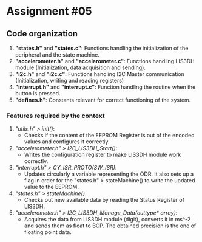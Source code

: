 # Assignment \#05

## Code organization
1. __"states.h"__ and __"states.c"__: Functions handling the initialization of the peripheral and the state machine.
1. __"accelerometer.h"__ and __"accelerometer.c"__: Functions handling LIS3DH module (Initialization, data acquisition and sending).
1. __"i2c.h"__ and __"i2c.c"__: Functions handling I2C Master communication (Initialization, writing and reading registers)
1. __"interrupt.h"__ and  __"interrupt.c"__: Function handling the routine when the button is pressed.
1. __"defines.h"__: Constants relevant for correct functioning of the system.

### Features required by the context
1. _"utils.h" > init()_: 
    - Checks if the content of the EEPROM Register is out of the encoded values and configures it correctly.
1. _"accelerometer.h" > I2C\_LIS3DH\_Start()_:
    - Writes the configuration register to make LIS3DH module work correctly.
1. _"interrupt.h" > CY\_ISR\_PROTO(SW\_ISR)_:
    - Updates circularly a variable representing the ODR. It also sets up a flag in order for the "states.h" > stateMachine() to write the updated value to the EEPROM.
1. _"states.h" > stateMachine()_
    - Checks out new available data by reading the Status Register of LIS3DH.
1. _"accelerometer.h" > I2C\_LIS3DH\_Manage\_Data(outtype* array)_:
    - Acquires the data from LIS3DH module (digit), converts it in ms^-2 and sends them as float to BCP. The obtained precision is the one of floating point data.
